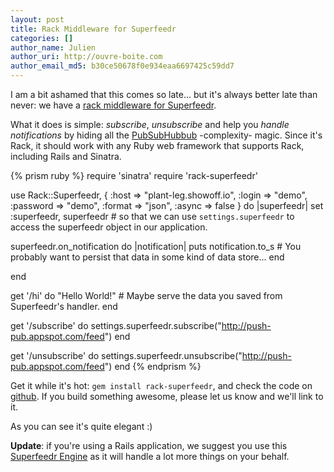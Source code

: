 ```yaml
---
layout: post
title: Rack Middleware for Superfeedr
categories: []
author_name: Julien
author_uri: http://ouvre-boite.com
author_email_md5: b30ce50678f0e934eaa6697425c59dd7
---
```


I am a bit ashamed that this comes so late... but it's always better late than never: we have a [rack middleware for Superfeedr](http://rubygems.org/gems/rack-superfeedr).

What it does is simple: *subscribe*, *unsubscribe* and help you *handle notifications* by hiding all the [PubSubHubbub](http://documentation.superfeedr.com/subscribers.html#webhooks) -complexity- magic. Since it's Rack, it should work with any Ruby web framework that supports Rack, including Rails and Sinatra.

{% prism ruby %}
require 'sinatra'
require 'rack-superfeedr'

use Rack::Superfeedr, { :host => "plant-leg.showoff.io", :login => "demo", :password => "demo", :format => "json", :async => false } do |superfeedr|
  set :superfeedr, superfeedr # so that we can use `settings.superfeedr` to access the superfeedr object in our application.
  
  superfeedr.on_notification do |notification|
    puts notification.to_s # You probably want to persist that data in some kind of data store...
  end
  
end

get '/hi' do
  "Hello World!" # Maybe serve the data you saved from Superfeedr's handler.
end

get '/subscribe' do
  settings.superfeedr.subscribe("http://push-pub.appspot.com/feed") 
end

get '/unsubscribe' do
  settings.superfeedr.unsubscribe("http://push-pub.appspot.com/feed")
end
{% endprism %}


Get it while it's hot: `gem install rack-superfeedr`, and check the code on [github](https://github.com/superfeedr/rack-superfeedr). If you build something awesome, please let us know and we'll link to it.

As you can see it's quite elegant :) 

**Update**: if you're using a Rails application, we suggest you use this [Superfeedr Engine](http://blog.superfeedr.com/consuming-rss-feeds-rails/) as it will handle a lot more things on your behalf.
